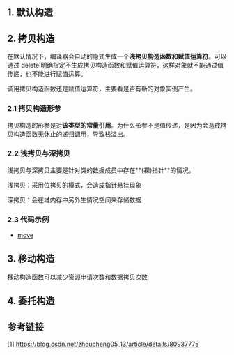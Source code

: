 ## 1. 默认构造

## 2. 拷贝构造

在默认情况下，编译器会自动的隐式生成一个**浅拷贝构造函数和赋值运算符**。可以通过 delete 明确指定不生成拷贝构造函数和赋值运算符，这样对象就不能通过值传递，也不能进行赋值运算。

调用拷贝构造函数还是赋值运算符，主要看是否有新的对象实例产生。

### 2.1 拷贝构造形参

拷贝构造的形参是对**该类型的常量引用**。为什么形参不是值传递，是因为会造成拷贝构造函数无休止的递归调用，导致栈溢出。

### 2.2 浅拷贝与深拷贝

浅拷贝与深拷贝主要是针对类的数据成员中存在**(裸)指针**的情况。

浅拷贝：采用位拷贝的模式，会造成指针悬挂现象

深拷贝：会在堆内存中另外生情况空间来存储数据

### 2.3 代码示例

- [move](code/move.cc)

## 3. 移动构造

移动构造函数可以减少资源申请次数和数据拷贝次数

## 4. 委托构造



## 参考链接

[1] https://blog.csdn.net/zhoucheng05_13/article/details/80937775
